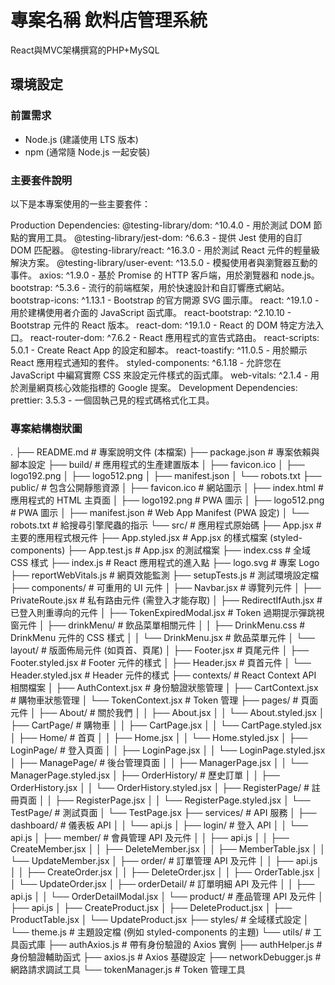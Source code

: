 # 專案名稱 飲料店管理系統
React與MVC架構撰寫的PHP+MySQL

## 環境設定

### 前置需求

- Node.js (建議使用 LTS 版本)
- npm (通常隨 Node.js 一起安裝)

### 主要套件說明
以下是本專案使用的一些主要套件：

Production Dependencies:
@testing-library/dom: ^10.4.0 - 用於測試 DOM 節點的實用工具。
@testing-library/jest-dom: ^6.6.3 - 提供 Jest 使用的自訂 DOM 匹配器。
@testing-library/react: ^16.3.0 - 用於測試 React 元件的輕量級解決方案。
@testing-library/user-event: ^13.5.0 - 模擬使用者與瀏覽器互動的事件。
axios: ^1.9.0 - 基於 Promise 的 HTTP 客戶端，用於瀏覽器和 node.js。
bootstrap: ^5.3.6 - 流行的前端框架，用於快速設計和自訂響應式網站。
bootstrap-icons: ^1.13.1 - Bootstrap 的官方開源 SVG 圖示庫。
react: ^19.1.0 - 用於建構使用者介面的 JavaScript 函式庫。
react-bootstrap: ^2.10.10 - Bootstrap 元件的 React 版本。
react-dom: ^19.1.0 - React 的 DOM 特定方法入口。
react-router-dom: ^7.6.2 - React 應用程式的宣告式路由。
react-scripts: 5.0.1 - Create React App 的設定和腳本。
react-toastify: ^11.0.5 - 用於顯示 React 應用程式通知的套件。
styled-components: ^6.1.18 - 允許您在 JavaScript 中編寫實際 CSS 來設定元件樣式的函式庫。
web-vitals: ^2.1.4 - 用於測量網頁核心效能指標的 Google 提案。
Development Dependencies:
prettier: 3.5.3 - 一個固執己見的程式碼格式化工具。

### 專案結構樹狀圖

.
├── README.md               # 專案說明文件 (本檔案)
├── package.json            # 專案依賴與腳本設定
├── build/                  # 應用程式的生產建置版本
│   ├── favicon.ico
│   ├── logo192.png
│   ├── logo512.png
│   ├── manifest.json
│   └── robots.txt
├── public/                 # 包含公開靜態資源
│   ├── favicon.ico         # 網站圖示
│   ├── index.html          # 應用程式的 HTML 主頁面
│   ├── logo192.png         # PWA 圖示
│   ├── logo512.png         # PWA 圖示
│   ├── manifest.json       # Web App Manifest (PWA 設定)
│   └── robots.txt          # 給搜尋引擎爬蟲的指示
└── src/                    # 應用程式原始碼
    ├── App.jsx             # 主要的應用程式根元件
    ├── App.styled.jsx      # App.jsx 的樣式檔案 (styled-components)
    ├── App.test.js         # App.jsx 的測試檔案
    ├── index.css           # 全域 CSS 樣式
    ├── index.js            # React 應用程式的進入點
    ├── logo.svg            # 專案 Logo
    ├── reportWebVitals.js  # 網頁效能監測
    ├── setupTests.js       # 測試環境設定檔
    ├── components/         # 可重用的 UI 元件
    │   ├── Navbar.jsx          # 導覽列元件
    │   ├── PrivateRoute.jsx    # 私有路由元件 (需登入才能存取)
    │   ├── RedirectIfAuth.jsx  # 已登入則重導向的元件
    │   ├── TokenExpiredModal.jsx # Token 過期提示彈跳視窗元件
    │   ├── drinkMenu/          # 飲品菜單相關元件
    │   │   ├── DrinkMenu.css   # DrinkMenu 元件的 CSS 樣式
    │   │   └── DrinkMenu.jsx   # 飲品菜單元件
    │   └── layout/             # 版面佈局元件 (如頁首、頁尾)
    │       ├── Footer.jsx          # 頁尾元件
    │       ├── Footer.styled.jsx   # Footer 元件的樣式
    │       ├── Header.jsx          # 頁首元件
    │       └── Header.styled.jsx   # Header 元件的樣式
    ├── contexts/             # React Context API 相關檔案
    │   ├── AuthContext.jsx     # 身份驗證狀態管理
    │   ├── CartContext.jsx     # 購物車狀態管理
    │   └── TokenContext.jsx    # Token 管理
    ├── pages/                # 頁面元件
    │   ├── About/              # 關於我們
    │   │   ├── About.jsx
    │   │   └── About.styled.jsx
    │   ├── CartPage/           # 購物車
    │   │   ├── CartPage.jsx
    │   │   └── CartPage.styled.jsx
    │   ├── Home/               # 首頁
    │   │   ├── Home.jsx
    │   │   └── Home.styled.jsx
    │   ├── LoginPage/          # 登入頁面
    │   │   ├── LoginPage.jsx
    │   │   └── LoginPage.styled.jsx
    │   ├── ManagePage/         # 後台管理頁面
    │   │   ├── ManagerPage.jsx
    │   │   └── ManagerPage.styled.jsx
    │   ├── OrderHistory/       # 歷史訂單
    │   │   ├── OrderHistory.jsx
    │   │   └── OrderHistory.styled.jsx
    │   ├── RegisterPage/       # 註冊頁面
    │   │   ├── RegisterPage.jsx
    │   │   └── RegisterPage.styled.jsx
    │   └── TestPage/           # 測試頁面
    │       └── TestPage.jsx
    ├── services/             # API 服務
    │   ├── dashboard/          # 儀表板 API
    │   │   └── api.js
    │   ├── login/              # 登入 API
    │   │   └── api.js
    │   ├── member/             # 會員管理 API 及元件
    │   │   ├── api.js
    │   │   ├── CreateMember.jsx
    │   │   ├── DeleteMember.jsx
    │   │   ├── MemberTable.jsx
    │   │   └── UpdateMember.jsx
    │   ├── order/              # 訂單管理 API 及元件
    │   │   ├── api.js
    │   │   ├── CreateOrder.jsx
    │   │   ├── DeleteOrder.jsx
    │   │   ├── OrderTable.jsx
    │   │   └── UpdateOrder.jsx
    │   ├── orderDetail/        # 訂單明細 API 及元件
    │   │   ├── api.js
    │   │   └── OrderDetailModal.jsx
    │   └── product/            # 產品管理 API 及元件
    │       ├── api.js
    │       ├── CreateProduct.jsx
    │       ├── DeleteProduct.jsx
    │       ├── ProductTable.jsx
    │       └── UpdateProduct.jsx
    ├── styles/               # 全域樣式設定
    │   └── theme.js            # 主題設定檔 (例如 styled-components 的主題)
    └── utils/                # 工具函式庫
        ├── authAxios.js        # 帶有身份驗證的 Axios 實例
        ├── authHelper.js       # 身份驗證輔助函式
        ├── axios.js            # Axios 基礎設定
        ├── networkDebugger.js  # 網路請求調試工具
        └── tokenManager.js     # Token 管理工具